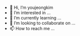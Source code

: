 - 👋 Hi, I’m youjeongkim
- 👀 I’m interested in ...
- 🌱 I’m currently learning ...
- 💞️ I’m looking to collaborate on ...
- 📫 How to reach me ...

<!---
youjeongkim/youjeongkim is a ✨ special ✨ repository because its `README.md` (this file) appears on your GitHub profile.
You can click the Preview link to take a look at your changes.
--->
